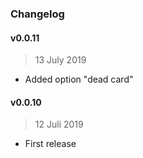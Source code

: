 ### Changelog

#### v0.0.11
> 13 July 2019
- Added option "dead card"

#### v0.0.10
> 12 Juli 2019
- First release
